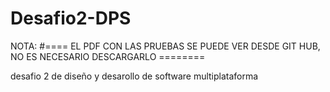 # Desafio2-DPS

NOTA:
#==== EL PDF CON LAS PRUEBAS SE PUEDE VER DESDE GIT HUB, NO ES NECESARIO DESCARGARLO ======== 

desafio 2 de diseño y desarollo de software multiplataforma
